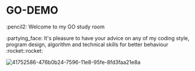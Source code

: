 # GO-DEMO

<p>:pencil2: Welcome to my GO study room
  
<p>:partying_face: It's pleasure to have your advice on any of my coding style, program design, algorithm and technical skills for better behaviour :rocket::rocket:
 
![41752586-476b0b24-7596-11e8-95fe-8fd3faa21e8a](https://user-images.githubusercontent.com/88369201/153451248-38ac9b78-d8f0-4a77-9c2f-1380c2624c17.png)

<!--
:pushpin: On going
- pull code from <a href="https://exercism.org/tracks/go/exercises">Exercism/tracks/GO</a>
-->
